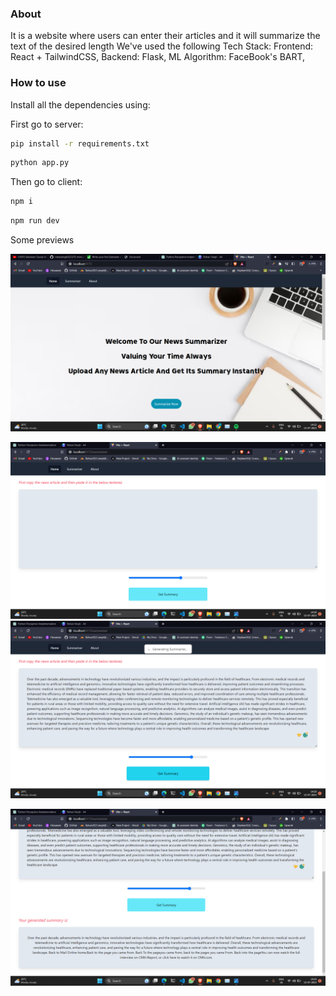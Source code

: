 ### About

It is a website where users can enter their articles and it will summarize the text of the desired length
We've used the following Tech Stack:
Frontend: React + TailwindCSS,
Backend: Flask,
ML Algorithm: FaceBook's BART,

### How to use

Install all the dependencies using:

First go to server:

```bash
pip install -r requirements.txt
```

```bash
python app.py
```

Then go to client:

```bash
npm i
```

```bash
npm run dev
```

Some previews

![home](./images/Screenshot24.png)

![aricle](./images/Screenshot26.png)
![aricle](./images/Screenshot27.png)

![summary](./images/Screenshot29.png)
